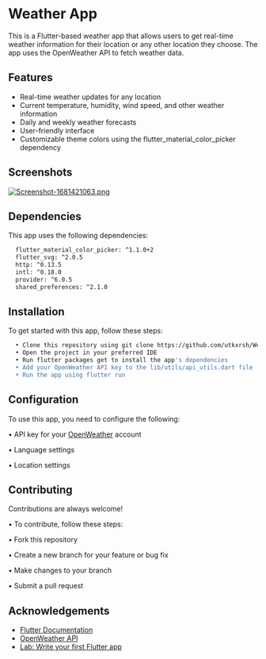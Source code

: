
# Weather App

This is a Flutter-based weather app that allows users to get real-time weather information for their location or any other location they choose. The app uses the OpenWeather API to fetch weather data.


## Features

- Real-time weather updates for any location
- Current temperature, humidity, wind speed, and other weather    information
- Daily and weekly weather forecasts
- User-friendly interface
- Customizable theme colors using the flutter_material_color_picker dependency

## Screenshots

[![Screenshot-1681421063.png](https://i.postimg.cc/rsDWQ3kp/Screenshot-1681421063.png)](https://postimg.cc/zH1Vfd3m)


## Dependencies

This app uses the following dependencies:


```bash
  flutter_material_color_picker: ^1.1.0+2
  flutter_svg: ^2.0.5
  http: ^0.13.5
  intl: ^0.18.0
  provider: ^6.0.5
  shared_preferences: ^2.1.0
```
## Installation

To get started with this app, follow these steps:


```bash
  • Clone this repository using git clone https://github.com/utkxrsh/Weather-App.git
  • Open the project in your preferred IDE
  • Run flutter packages get to install the app's dependencies
  • Add your OpenWeather API key to the lib/utils/api_utils.dart file
  • Run the app using flutter run
```
    
## Configuration

To use this app, you need to configure the following:

• API key for your [OpenWeather](https://openweathermap.org/api) account

• Language settings

• Location settings
## Contributing

Contributions are always welcome!

• To contribute, follow these steps:

• Fork this repository

• Create a new branch for your feature or bug fix

• Make changes to your branch

• Submit a pull request


## Acknowledgements

 - [Flutter Documentation](https://docs.flutter.dev)
 - [OpenWeather API](https://openweathermap.org/api)
 - [Lab: Write your first Flutter app](https://docs.flutter.dev/get-started/codelab)

